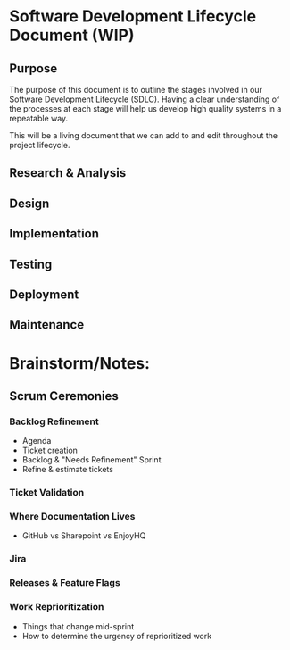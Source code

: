 # Software Development Lifecycle Document (WIP)
## Purpose
The purpose of this document is to outline the stages involved in our Software Development Lifecycle (SDLC). Having a clear understanding of the processes at each stage will help us develop high quality systems in a repeatable way. 

This will be a living document that we can add to and edit throughout the project lifecycle. 

## Research & Analysis

## Design

## Implementation

## Testing

## Deployment

## Maintenance

# Brainstorm/Notes:
## Scrum Ceremonies 
### Backlog Refinement 
- Agenda
- Ticket creation
- Backlog & "Needs Refinement" Sprint
- Refine & estimate tickets

### Ticket Validation 
### Where Documentation Lives 
- GitHub vs Sharepoint vs EnjoyHQ

### Jira
  
### Releases & Feature Flags

### Work Reprioritization
- Things that change mid-sprint
- How to determine the urgency of reprioritized work
